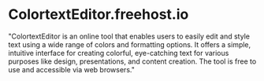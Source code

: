 # ColortextEditor.freehost.io
"ColortextEditor is an online tool that enables users to easily edit and style text using a wide range of colors and formatting options. It offers a simple, intuitive interface for creating colorful, eye-catching text for various purposes like design, presentations, and content creation. The tool is free to use and accessible via web browsers."
